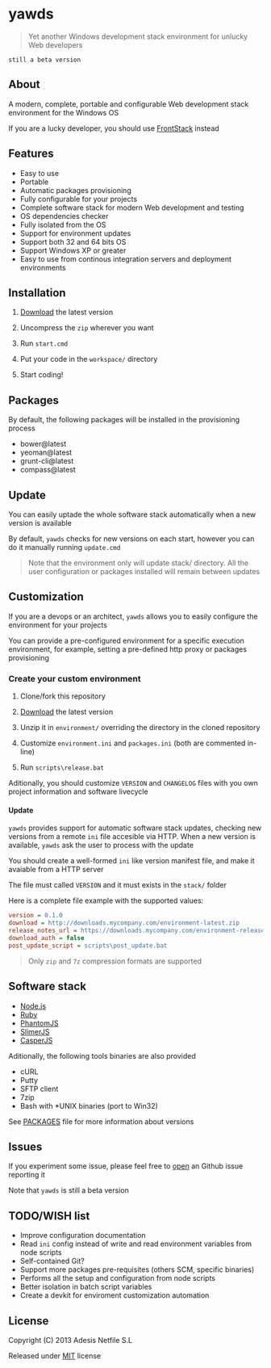 # yawds

> Yet another Windows development stack environment for unlucky Web developers

`still a beta version`

## About

A modern, complete, portable and configurable Web development stack environment for the Windows OS

If you are a lucky developer, you should use [FrontStack](https://github.com/frontstack/frontstack) instead

## Features

- Easy to use
- Portable
- Automatic packages provisioning
- Fully configurable for your projects
- Complete software stack for modern Web development and testing
- OS dependencies checker
- Fully isolated from the OS
- Support for environment updates
- Support both 32 and 64 bits OS
- Support Windows XP or greater
- Easy to use from continous integration servers and deployment environments

## Installation

1. [Download][1] the latest version

2. Uncompress the `zip` wherever you want

3. Run `start.cmd`

4. Put your code in the `workspace/` directory

5. Start coding!

## Packages

By default, the following packages will be installed in the provisioning process

- bower@latest 
- yeoman@latest
- grunt-cli@latest
- compass@latest

## Update

You can easily uptade the whole software stack automatically when a new version is available

By default, `yawds` checks for new versions on each start, 
however you can do it manually running `update.cmd`

> Note that the environment only will update stack/ directory. 
> All the user configuration or packages installed will remain between updates

## Customization

If you are a devops or an architect, `yawds` allows you to easily configure the environment
for your projects

You can provide a pre-configured environment for a specific execution environment,
for example, setting a pre-defined http proxy or packages provisioning

### Create your custom environment

1. Clone/fork this repository

2. [Download][1] the latest version

3. Unzip it in `environment/` overriding the directory in the cloned repository

4. Customize `environment.ini` and `packages.ini` (both are commented in-line)

5. Run `scripts\release.bat`

Aditionally, you should customize `VERSION` and `CHANGELOG` files with you own project 
information and software livecycle

#### Update

`yawds` provides support for automatic software stack updates, checking new versions from 
a remote `ini` file accesible via HTTP.
When a new version is available, `yawds` ask the user to process with the update 

You should create a well-formed `ini` like version manifest file, 
and make it avaiable from a HTTP server

The file must called `VERSION` and it must exists in the `stack/` folder

Here is a complete file example with the supported values:

```ini
version = 0.1.0
download = http://downloads.mycompany.com/environment-latest.zip
release_notes_url = https://downloads.mycompany.com/environment-release-notes.txt
download_auth = false
post_update_script = scripts\post_update.bat
```

> Only `zip` and `7z` compression formats are supported

## Software stack

- [Node.js][3]
- [Ruby][4]
- [PhantomJS][5]
- [SlimerJS][6]
- [CasperJS][7]

Aditionally, the following tools binaries are also provided

- cURL
- Putty
- SFTP client
- 7zip
- Bash with *UNIX binaries (port to Win32)

See [PACKAGES][2] file for more information about versions

## Issues

If you experiment some issue, please feel free to [open][9] an Github issue reporting it

Note that `yawds` is still a beta version 

## TODO/WISH list

- Improve configuration documentation 
- Read `ini` config instead of write and read environment variables from node scripts
- Self-contained Git?
- Support more packages pre-requisites (others SCM, specific binaries)
- Performs all the setup and configuration from node scripts
- Better isolation in batch script variables 
- Create a devkit for enviroment customization automation

## License

Copyright (C) 2013 Adesis Netfile S.L

Released under [MIT][8] license

[1]: https://sourceforge.net/projects/yawds/files/latest/download
[2]: https://github.com/adesisnetlife/yawds/blob/master/environment/stack/PACKAGES.md
[3]: http://nodejs.org
[4]: http://rubylang.org
[5]: http://phantomjs.org
[6]: http://slimerjs.org
[7]: http://casperjs.org
[8]: http://opensource.org/licenses/MIT
[9]: https://github.com/AdesisNetlife/yawds/issues/new
